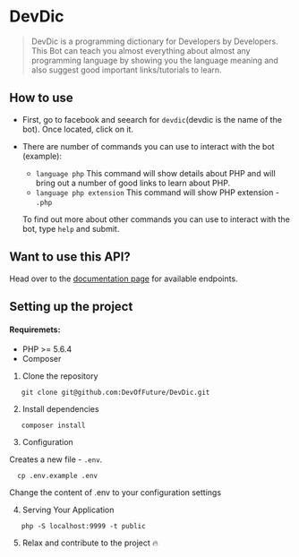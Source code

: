 ﻿# DevDic

> DevDic is a programming dictionary for Developers by Developers. This Bot can teach you almost everything about almost 
> any programming language by showing you the language meaning and also suggest good important links/tutorials to learn.

## How to use

- First, go to facebook and seearch for `devdic`(devdic is the name of the bot). Once located, click on it.

- There are number of commands you can use to interact with the bot (example): 
  * `language php`
     This command will show details about PHP and will bring out a number of good links to learn about PHP.
  * `language php extension`
     This command will show PHP extension - `.php`
     
  To find out more about other commands you can use to interact with the bot, type `help` and submit.
  
## Want to use this API?

Head over to the [documentation page](devdic.herokuapp.com/documentation) for available endpoints.

## Setting up the project

#### Requiremets:

 - PHP >= 5.6.4
 - Composer

 1. Clone the repository

```
   git clone git@github.com:DevOfFuture/DevDic.git
```

 2. Install dependencies

```
   composer install
```
3. Configuration

 Creates a new file - `.env`.
```
  cp .env.example .env
```
Change the content of .env to your configuration settings

4. Serving Your Application

```
   php -S localhost:9999 -t public
```

5. Relax and contribute to the project :fire:
